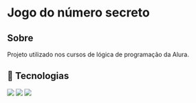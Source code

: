 <h1>Jogo do número secreto</h1>

<h2>Sobre</h2>
<p>Projeto utilizado nos cursos de lógica de programação da Alura.</p>

## 🚀 Tecnologias
<div>
  <img src="https://img.shields.io/badge/HTML-239120?style=for-the-badge&logo=hmtl5&logoColor=white">
  <img src="https://img.shields.io/badge/CSS-239120?&style=for-the-badge&logo=cssl&logoColor=white">
  <img src="https://img.shields.io/badge/JavaScript-F7DF1E?style=for-the-badge&logo=javascriptpt&logoColor=black">
</div>
